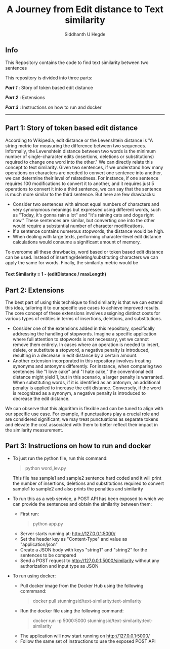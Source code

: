 <div align="center">

# A Journey from Edit distance to Text similarity

Siddhanth U Hegde
</div>

## Info

This Repository contains the code to find text similarity between two sentences

This repository is divided into three parts:

  ***Part 1*** : Story of token based edit distance

  ***Part 2*** : Extensions

  ***Part 3*** : Instructions on how to run and docker

---

## **Part 1: Story of token based edit distance**

According to Wikipedia, edit distance or the Levenshtein distance is "A string metric for measuring the difference between two sequences. Informally, the Levenshtein distance between two words is the minimum number of single-character edits (insertions, deletions or substitutions) required to change one word into the other." We can directly relate this concept to text similarity. Given two sentences, if we understand how many operations on characters are needed to convert one sentence into another, we can determine their level of relatedness. For instance, if one sentence requires 100 modifications to convert it to another, and it requires just 5 operations to convert it into a third sentence, we can say that the sentence is much more similar to the third sentence.
But here are few drawbacks: 
- Consider two sentences with almost equal numbers of characters and very synonymous meanings but expressed using different words, such as "Today, it's gonna rain a lot" and "It's raining cats and dogs right now." These sentences are similar, but converting one into the other would require a substantial number of character modifications.
- If a sentence contains numerous stopwords, the distance would be high.
- When dealing with large texts, performing character-level edit distance calculations would consume a significant amount of memory.

To overcome all these drawbacks, word based or token based edit distance can be used. Instead of inserting/deleting/substituting characters we can apply the same for words. Finally, the similarity metric would be 

#### Text Similarity = 1 - (editDistance / maxLength)

## **Part 2: Extensions**

The best part of using this technique to find similarity is that we can extend this idea, tailoring it to our specific use cases to achieve improved results. The core concept of these extensions involves assigning distinct costs for various types of entities in terms of insertions, deletions, and substitutions. 
- Consider one of the extensions added in this repository, specifically addressing the handling of stopwords. Imagine a specific application where full attention to stopwords is not necessary, yet we cannot remove them entirely. In cases where an operation is needed to insert, delete, or substitute a stopword, a negative penalty is introduced, resulting in a decrease in edit distance by a certain amount.
- Another extension incorporated in this repository involves treating synonyms and antonyms differently. For instance, when comparing two sentences like "I love cake" and "I hate cake," the conventional edit distance might yield 1, but in this scenario, a larger penalty is warranted. When substituting words, if it is identified as an antonym, an additional penalty is applied to increase the edit distance. Conversely, if the word is recognized as a synonym, a negative penalty is introduced to decrease the edit distance.

We can observe that this algorithm is flexible and can be tuned to align with our specific use case. For example, if punctuations play a crucial role and are considered significant, we may treat punctuations as separate tokens and elevate the cost associated with them to better reflect their impact in the similarity measurement.

## **Part 3: Instructions on how to run and docker**

- To just run the python file, run this command:
    > python word_lev.py

    This file has sample1 and sample2 sentence hard coded and it will print the number of insertions, deletions and substitutions required to convert sample1 to sample2 and also prints the penalties and similarity

- To run this as a web service, a POST API has been exposed to which we can provide the sentences and obtain the similarity between them:
    - First run:
        > python app.py
    - Server starts running at: http://127.0.0.1:5000/
    - Set the header key as "Content-Type" and value as "application/json"
    - Create a JSON body with keys "string1" and "string2" for the sentences to be compared
    - Send a POST request to http://127.0.0.1:5000/similarity without any authorization and input type as JSON

- To run using docker:
    - Pull docker image from the Docker Hub using the following commmand:
        > docker pull stunningsid/text-similarity:text-similarity
    - Run the docker file using the following command:
        > docker run -p 5000:5000 stunningsid/text-similarity:text-similarity
    - The application will now start running on http://127.0.0.1:5000/
    - Follow the same set of instructions to use the exposed POST API